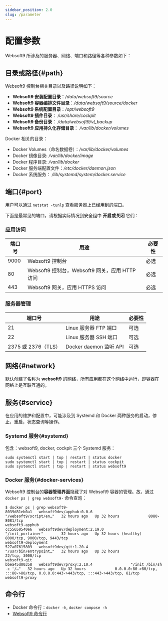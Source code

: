 ```yaml
---
sidebar_position: 2.0
slug: /parameter
---
```


# 配置参数

Websoft9 所涉及的服务器、网络、端口和路径等各种参数如下：  

## 目录或路径{#path}

Websoft9 控制台相关目录以及路径说明如下：

- **Websoft9 安装配置目录**：*/data/websoft9/source*
- **Websoft9 容器编排文件目录**：*/data/websoft9/source/docker*
- **Websoft9 系统配置目录**：*/opt/websoft9*  
- **Websoft9 插件目录**： */usr/share/cockpit*  
- **Websoft9 备份目录**： */data/websoft9/vl_backup*
- **Websoft9 应用持久化存储目录**： */var/lib/docker/volumes* 

Docker 相关的目录：

- Docker Volumes（命名数据卷）：*/var/lib/docker/volumes*    
- Docker 镜像目录: */var/lib/docker/image*   
- Docker 程序目录: */var/lib/docker*  
- Docker 服务端配置文件：*/etc/docker/daemon.json*    
- Docker 系统服务： */lib/systemd/system/docker.service*  

## 端口{#port}

用户可以通过 `netstat -tunlp` 查看服务器上已经用到的端口。      

下面是最常见的端口，请根据实际情况到安全组中 **开启或关闭** 它们：

### 应用访问

| 端口号 | 用途 |  必要性 |
| --- | --- | --- |
| 9000 | Websoft9 控制台 | 必选 |
| 80 | Websoft9 控制台，Websoft9 网关，应用 HTTP 访问| 必选 |
| 443 | Websoft9 网关，应用 HTTPS 访问 | 必选 |


### 服务器管理

| 端口号 | 用途 |  必要性 |
| --- | --- | --- |
| 21 | Linux 服务器 FTP 端口 | 可选 |
| 22 | Linux 服务器 SSH 端口 | 可选 |
| 2375 或 2376（TLS） | Docker daemon 监听 API | 可选 |

## 网络{#network}

默认创建了名称为 **websoft9** 的网络，所有应用都在这个网络中运行，即容器在网络上是互联互通的。  

## 服务{#service}

在应用的维护和配置中，可能涉及到 Systemd 和 Docker 两种服务的启动，停止，重启，状态查询等操作。  

### Systemd 服务{#systemd}

包含：websoft9, docker, cockpit 三个 Systemd 服务：  

```
sudo systemctl start | top | restart | status docker
sudo systemctl start | top | restart | status cockpit
sudo systemctl start | top | restart | status websoft9
```

### Docker 服务{#docker-services}

Websoft9 控制台的**容器管理界面**隐藏了对 Websoft9 容器的管理。故，通过 `docker ps | grep websoft9-` 命令查询：

```
$ docker ps | grep websoft9-
8039d81eb0a1   websoft9dev/apphub:0.0.6                 "/websoft9/script/en…"   32 hours ago   Up 32 hours             8080-8081/tcp                                                                      websoft9-apphub
cc55650540e6   websoft9dev/deployment:2.19.0            "/init_portainer"        32 hours ago   Up 32 hours (healthy)   8000/tcp, 9000/tcp, 9443/tcp                                                       websoft9-deployment
527a07615809   websoft9dev/git:1.20.4                   "/usr/bin/entrypoint…"   32 hours ago   Up 32 hours             22/tcp, 3000/tcp                                                                   websoft9-git
bbea45d00358   websoft9dev/proxy:2.10.4                 "/init /bin/sh -c '/…"   32 hours ago   Up 32 hours             0.0.0.0:80->80/tcp, :::80->80/tcp, 0.0.0.0:443->443/tcp, :::443->443/tcp, 81/tcp   websoft9-proxy
```

## 命令行

- Docker 命令行：`docker -h`, `docker compose -h`
- [Websoft9 命令行](./cli)